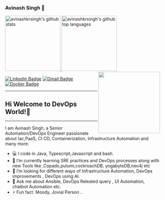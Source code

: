 ### Avinash Singh 👋

<a href="https://github.com/avinashkrsingh">
  <img height="180em" src="https://github-readme-stats.vercel.app/api?username=avinashkrsingh&show_icons=true&theme=graywhite&count_private=true" alt="avinashkrsingh's github stats" />
  
  
  <img height="180em" src="https://github-readme-stats.vercel.app/api/top-langs/?username=avinashkrsingh&theme=graywhite&layout=compact" alt="avinashkrsingh's github top languages" />
</a>
<img align='right' src="https://media.giphy.com/media/KzJkzjggfGN5Py6nkT/giphy.gif" width="200">

[![Linkedin Badge](https://img.shields.io/badge/-avinashkrsingh-blue?style=flat-square&logo=Linkedin&logoColor=white&link=https://www.linkedin.com/in/avinash-kumar-singh-b3003029/)](https://www.linkedin.com/in/avinash-kumar-singh-b3003029/) 
[![Gmail Badge](https://img.shields.io/badge/-avinashkrsingh9@gmail.com-c14438?style=flat-square&logo=Gmail&logoColor=white&link=mailto:avinashkrsingh9@gmail.com)](avinashkrsingh9@gmail.com)
[![Docker Badge](https://img.shields.io/badge/Docker-Docker%20Hub-orange)](https://hub.docker.com/u/avinashkrsingh)

---
## Hi  Welcome to DevOps World!👋
---
I am  Avinash Singh, a Senior Automation/DevOps Engineer passionate about Iac,PaaS, CI CD, Containerization, Infrastructure Automation and many more. 


- :computer: I code in Java, Typescript,Javascript and bash.
- 🌱 I’m currently learning SRE practices and DevOps processes along with new Tools like ,Copado,pulumi,cockroachDB, yogabyteDB,neo4j etc
- 👯 I’m looking for different ways of Infrastructure Automation, DevOps improvements ,  DevOps using AI.
- 💬 Ask me about Ansible, DevOps Releated query , UI Automation, chatbot Automation etc.
- ⚡ Fun fact: Moody, Jovial Person ..


